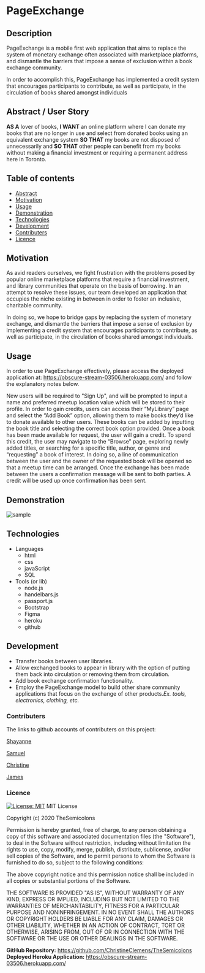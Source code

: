 # PageExchange
## Description
PageExchange is a mobile first web application that aims to replace the system of monetary exchange often associated with marketplace platforms, and dismantle the barriers that impose a sense of exclusion within a book exchange community.    
 
In order to accomplish this, PageExchange has implemented a credit system that encourages participants to contribute, as well as participate, in the circulation of books shared amongst individuals

## Abstract / User Story

**AS A** lover of books, 
**I WANT** an online platform where I can donate my books that are no longer in use and select from donated books using an equivalent exchange system
**SO THAT** my books are not disposed of unnecessarily and
**SO THAT** other people can benefit from my books without making a financial investment or requiring a permanent address here in Toronto.

## Table of contents
* [Abstract](#Abstract)
* [Motivation](#Motivation)
* [Usage](#Usage)
* [Demonstration](#Demonstration)
* [Technologies](#Technologies)
* [Development](#Development)
* [Contributers](#Contributers)
* [Licence](#Licence)

## Motivation

As avid readers ourselves, we fight frustration with the problems posed by popular online marketplace platforms that require a financial investment, and library communities that operate on the basis of borrowing. In an attempt to resolve these issues, our team developed an application that occupies the niche existing in between in order to foster an inclusive, charitable community.
 
In doing so, we hope to bridge gaps by replacing the system of monetary exchange, and dismantle the barriers that impose a sense of exclusion by implementing a credit system that encourages participants to contribute, as well as participate, in the circulation of books shared amongst individuals.


## Usage
 
In order to use PageExchange effectively, please access the deployed application at: https://obscure-stream-03506.herokuapp.com/ and follow the explanatory notes below.

New users will be required to "Sign Up", and will be prompted to input a name and preferred meetup location value which will be stored to their profile. In order to gain credits, users can access their “MyLibrary” page and select the “Add Book” option, allowing them to make books they’d like to donate available to other users. These books can be added by inputting the book title and selecting the correct book option provided. Once a book has been made available for request, the user will gain a credit. To spend this credit, the user may navigate to the “Browse” page, exploring newly added titles, or searching for a specific title, author, or genre and “requesting” a book of interest. In doing so, a line of communication between the user and the owner of the requested book will be opened so that a meetup time can be arranged. Once the exchange has been made between the users a confirmation message will be sent to both parties. A credit will be used up once confirmation has been sent.


## Demonstration

![sample](https://www.youtube.com/watch?v=z3QxnbXxnEI)


## Technologies

* Languages
    * html
    * css
    * javaScript
    * SQL
* Tools (or lib)
    * node.js
    * handelbars.js
    * passport.js
    * Bootstrap
    * Figma
    * heroku
    * github

## Development
* Transfer books between user libraries.
* Allow exchanged books to appear in library with the option of putting them back into circulation or removing them from circulation.
* Add book exchange confirmation functionality.
* Employ the PageExchange model to build other share community applications that focus on the exchange of other products._Ex. tools, electronics, clothing, etc._


### Contributers

The links to github accounts of contributers on this project:

[Shayanne](https://github.com/ShayanneSamarasinghe)

[Samuel](https://github.com/samuelyoo)

[Christine](https://github.com/ChristineClemens)

[James](https://github.com/titanian229)


### Licence
[![License: MIT](https://img.shields.io/badge/License-MIT-yellow.svg)](https://opensource.org/licenses/MIT)
MIT License

Copyright (c) 2020 TheSemicolons

Permission is hereby granted, free of charge, to any person obtaining a copy of this software and associated documentation files (the "Software"), to deal in the Software without restriction, including without limitation the rights to use, copy, modify, merge, publish, distribute, sublicense, and/or sell copies of the Software, and to permit persons to whom the Software is furnished to do so, subject to the following conditions:

The above copyright notice and this permission notice shall be included in all copies or substantial portions of the Software.

THE SOFTWARE IS PROVIDED "AS IS", WITHOUT WARRANTY OF ANY KIND, EXPRESS OR IMPLIED, INCLUDING BUT NOT LIMITED TO THE WARRANTIES OF MERCHANTABILITY, FITNESS FOR A PARTICULAR PURPOSE AND NONINFRINGEMENT. IN NO EVENT SHALL THE AUTHORS OR COPYRIGHT HOLDERS BE LIABLE FOR ANY CLAIM, DAMAGES OR OTHER LIABILITY, WHETHER IN AN ACTION OF CONTRACT, TORT OR OTHERWISE, ARISING FROM, OUT OF OR IN CONNECTION WITH THE SOFTWARE OR THE USE OR OTHER DEALINGS IN THE SOFTWARE.

**GitHub Repository:** https://github.com/ChristineClemens/TheSemicolons     
**Deployed Heroku Application:** https://obscure-stream-03506.herokuapp.com/
